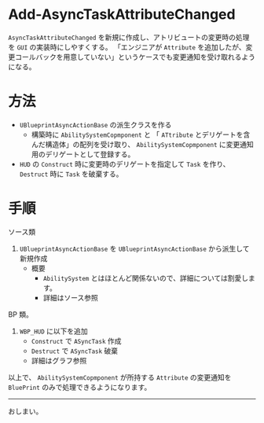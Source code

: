 # Add-AsyncTaskAttributeChanged
`AsyncTaskAttributeChanged` を新規に作成し、アトリビュートの変更時の処理を `GUI` の実装時にしやすくする。
「エンジニアが `Attribute` を追加したが、変更コールバックを用意していない」というケースでも変更通知を受け取れるようになる。

# 方法

* `UBlueprintAsyncActionBase` の派生クラスを作る
	* 構築時に `AbilitySystemCopmponent` と 「 `ATtribute` とデリゲートを含んだ構造体」の配列を受け取り、 `AbilitySystemCopmponent` に変更通知用のデリゲートとして登録する。
* `HUD` の `Construct` 時に変更時のデリゲートを指定して `Task` を作り、 `Destruct` 時に `Task` を破棄する。

# 手順

ソース類

1. `UBlueprintAsyncActionBase` を `UBlueprintAsyncActionBase` から派生して新規作成
	* 概要
		* `AbilitySystem` とはほとんど関係ないので、詳細については割愛します。
		* 詳細はソース参照


BP 類。

1. `WBP_HUD` に以下を追加
	* `Construct` で `ASyncTask` 作成
	* `Destruct` で `ASyncTask` 破棄
	* 詳細はグラフ参照

以上で、 `AbilitySystemCopmponent` が所持する `Attribute` の変更通知を `BluePrint` のみで処理できるようになります。


-----
おしまい。
